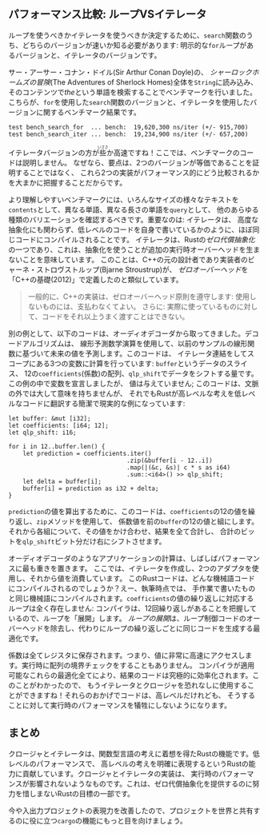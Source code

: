 <!-- ## Comparing Performance: Loops vs. Iterators -->

## パフォーマンス比較: ループVSイテレータ

<!-- To determine whether to use loops or iterators, you need to know which version -->
<!-- of our `search` functions is faster: the version with an explicit `for` loop or -->
<!-- the version with iterators. -->

ループを使うべきかイテレータを使うべきか決定するために、`search`関数のうち、どちらのバージョンが速いか知る必要があります:
明示的な`for`ループがあるバージョンと、イテレータのバージョンです。

<!-- We ran a benchmark by loading the entire contents of *The Adventures of -->
<!-- Sherlock Holmes* by Sir Arthur Conan Doyle into a `String` and looking for the -->
<!-- word *the* in the contents. Here are the results of the benchmark on the -->
<!-- version of `search` using the `for` loop and the version using iterators: -->

サー・アーサー・コナン・ドイル(Sir Arthur Conan Doyle)の、
*シャーロックホームズの冒険*(The Adventures of Sherlock Homes)全体を`String`に読み込み、
そのコンテンツで*the*という単語を検索することでベンチマークを行いました。
こちらが、`for`を使用した`search`関数のバージョンと、イテレータを使用したバージョンに関するベンチマーク結果です。

```text
test bench_search_for  ... bench:  19,620,300 ns/iter (+/- 915,700)
test bench_search_iter ... bench:  19,234,900 ns/iter (+/- 657,200)
```

<!-- The iterator version was slightly faster! We won’t explain the benchmark code -->
<!-- here, because the point is not to prove that the two versions are equivalent -->
<!-- but to get a general sense of how these two implementations compare -->
<!-- performance-wise. -->

イテレータバージョンの方が<ruby>些<rp>(</rp><rt>いささ</rt><rp>)</rp></ruby>か高速ですね！ここでは、ベンチマークのコードは説明しません。
なぜなら、要点は、2つのバージョンが等価であることを証明することではなく、
これら2つの実装がパフォーマンス的にどう比較されるかを大まかに把握することだからです。

<!-- For a more comprehensive benchmark, you should check various texts of -->
<!-- various sizes as the `contents`, different words and words of different lengths -->
<!-- as the `query`, and all kinds of other variations. The point is this: -->
<!-- iterators, although a high-level abstraction, get compiled down to roughly the -->
<!-- same code as if you’d written the lower-level code yourself. Iterators are one -->
<!-- of Rust’s *zero-cost abstractions*, by which we mean using the abstraction -->
<!-- imposes no additional runtime overhead. This is analogous to how Bjarne -->
<!-- Stroustrup, the original designer and implementor of C++, defines -->
<!-- *zero-overhead* in “Foundations of C++” (2012): -->

より理解しやすいベンチマークには、いろんなサイズの様々なテキストを`contents`として、異なる単語、異なる長さの単語を`query`として、
他のあらゆる種類のバリエーションを確認するべきです。重要なのは: イテレータは、
高度な抽象化にも関わらず、低レベルのコードを自身で書いているかのように、ほぼ同じコードにコンパイルされることです。
イテレータは、Rustの*ゼロ代償抽象化*の一つであり、これは、抽象化を使うことが追加の実行時オーバーヘッドを生まないことを意味しています。
このことは、C++の元の設計者であり実装者のビャーネ・ストロヴストルップ(Bjarne Stroustrup)が、
*ゼロオーバーヘッド*を「C++の基礎(2012)」で定義したのと類似しています。

<!-- > In general, C++ implementations obey the zero-overhead principle: What you -->
<!-- > don’t use, you don’t pay for. And further: What you do use, you couldn’t hand -->
<!-- > code any better. -->

> 一般的に、C++の実装は、ゼロオーバーヘッド原則を遵守します: 使用しないものには、支払わなくてよい。
> さらに: 実際に使っているものに対して、コードをそれ以上うまく渡すことはできない。

<!-- As another example, the following code is taken from an audio decoder. The -->
<!-- decoding algorithm uses the linear prediction mathematical operation to -->
<!-- estimate future values based on a linear function of the previous samples. This -->
<!-- code uses an iterator chain to do some math on three variables in scope: a -->
<!-- `buffer` slice of data, an array of 12 `coefficients`, and an amount by which -->
<!-- to shift data in `qlp_shift`. We’ve declared the variables within this example -->
<!-- but not given them any values; although this code doesn’t have much meaning -->
<!-- outside of its context, it’s still a concise, real-world example of how Rust -->
<!-- translates high-level ideas to low-level code: -->

別の例として、以下のコードは、オーディオデコーダから取ってきました。デコードアルゴリズムは、
線形予測数学演算を使用して、以前のサンプルの線形関数に基づいて未来の値を予測します。このコードは、
イテレータ連結をしてスコープにある3つの変数に計算を行っています: `buffer`というデータのスライス、
12の`coefficients`(係数)の配列、`qlp_shift`でデータをシフトする量です。この例の中で変数を宣言しましたが、
値は与えていません; このコードは、文脈の外では大して意味を持ちませんが、
それでもRustが高レベルな考えを低レベルなコードに翻訳する簡潔で現実的な例になっています:

```rust,ignore
let buffer: &mut [i32];
let coefficients: [i64; 12];
let qlp_shift: i16;

for i in 12..buffer.len() {
    let prediction = coefficients.iter()
                                 .zip(&buffer[i - 12..i])
                                 .map(|(&c, &s)| c * s as i64)
                                 .sum::<i64>() >> qlp_shift;
    let delta = buffer[i];
    buffer[i] = prediction as i32 + delta;
}
```

<!-- To calculate the value of `prediction`, this code iterates through each of the -->
<!-- 12 values in `coefficients` and uses the `zip` method to pair the coefficient -->
<!-- values with the previous 12 values in `buffer`. Then, for each pair, we -->
<!-- multiply the values together, sum all the results, and shift the bits in the -->
<!-- sum `qlp_shift` bits to the right. -->

`prediction`の値を算出するために、このコードは、`coefficients`の12の値を繰り返し、`zip`メソッドを使用して、
係数値を前の`buffer`の12の値と組にします。それから各組について、その値をかけ合わせ、結果を全て合計し、
合計のビットを`qlp_shift`ビット分だけ右にシフトさせます。

<!-- Calculations in applications like audio decoders often prioritize performance -->
<!-- most highly. Here, we’re creating an iterator, using two adaptors, and then -->
<!-- consuming the value. What assembly code would this Rust code compile to? Well, -->
<!-- as of this writing, it compiles down to the same assembly you’d write by hand. -->
<!-- There’s no loop at all corresponding to the iteration over the values in -->
<!-- `coefficients`: Rust knows that there are 12 iterations, so it “unrolls” the -->
<!-- loop. *Unrolling* is an optimization that removes the overhead of the loop -->
<!-- controlling code and instead generates repetitive code for each iteration of -->
<!-- the loop. -->

オーディオデコーダのようなアプリケーションの計算は、しばしばパフォーマンスに最も重きを置きます。
ここでは、イテレータを作成し、2つのアダプタを使用し、それから値を消費しています。
このRustコードは、どんな機械語コードにコンパイルされるのでしょうか？えー、執筆時点では、
手作業で書いたものと同じ機械語にコンパイルされます。`coefficients`の値の繰り返しに対応するループは全く存在しません:
コンパイラは、12回繰り返しがあることを把握しているので、ループを「展開」します。
*ループの展開*は、ループ制御コードのオーバーヘッドを除去し、代わりにループの繰り返しごとに同じコードを生成する最適化です。

<!-- All of the coefficients get stored in registers, which means accessing the -->
<!-- values is very fast. There are no bounds checks on the array access at runtime. -->
<!-- All these optimizations that Rust is able to apply make the resulting code -->
<!-- extremely efficient. Now that you know this, you can use iterators and closures -->
<!-- without fear! They make code seem like it’s higher level but don’t impose a -->
<!-- runtime performance penalty for doing so. -->

係数は全てレジスタに保存されます。つまり、値に非常に高速にアクセスします。実行時に配列の境界チェックをすることもありません。
コンパイラが適用可能なこれらの最適化全てにより、結果のコードは究極的に効率化されます。このことがわかったので、
もうイテレータとクロージャを恐れなしに使用することができますね！それらのおかげでコードは、高レベルだけれども、
そうすることに対して実行時のパフォーマンスを犠牲にしないようになります。

<!-- ## Summary -->

## まとめ

<!-- Closures and iterators are Rust features inspired by functional programming -->
<!-- language ideas. They contribute to Rust’s capability to clearly express -->
<!-- high-level ideas at low-level performance. The implementations of closures and -->
<!-- iterators are such that runtime performance is not affected. This is part of -->
<!-- Rust’s goal to strive to provide zero-cost abstractions. -->

クロージャとイテレータは、関数型言語の考えに着想を得たRustの機能です。低レベルのパフォーマンスで、
高レベルの考えを明確に表現するというRustの能力に貢献しています。クロージャとイテレータの実装は、
実行時のパフォーマンスが影響されないようなものです。これは、ゼロ代償抽象化を提供するのに努力を惜しまないRustの目標の一部です。

<!-- Now that we’ve improved the expressiveness of our I/O project, let’s look at -->
<!-- some more features of `cargo` that will help us share the project with the -->
<!-- world. -->

今や入出力プロジェクトの表現力を改善したので、プロジェクトを世界と共有するのに役に立つ`cargo`の機能にもっと目を向けましょう。

